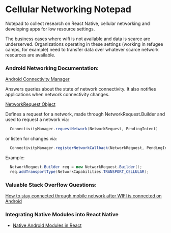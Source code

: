 # Cellular Networking Notepad

Notepad to collect research on React Native, cellular networking and developing apps for low resource settings. 

The business cases where wifi is not available and data is scarce are underserved. Organizations operating in these settings (working in refugee camps, for example) need to transfer data over whatever scarce network resources are available. 


### Android Networking Documentation:

[Android Connectivity Manager](https://developer.android.com/reference/android/net/ConnectivityManager)

Answers queries about the state of network connectivity. It also notifies applications when network connectivity changes.

[NetworkRequest Object](https://developer.android.com/reference/android/net/NetworkRequest)

Defines a request for a network, made through NetworkRequest.Builder and used to request a network via:

```java 
  ConnectivityManager.requestNetwork(NetworkRequest, PendingIntent)
``` 

or listen for changes via:

```java 
  ConnectivityManager.registerNetworkCallback(NetworkRequest, PendingIntent).
```

Example:

```java
  NetworkRequest.Builder req = new NetworkRequest.Builder();
  req.addTransportType(NetworkCapabilities.TRANSPORT_CELLULAR);
```

### Valuable Stack Overflow Questions:

[How to stay connected through mobile network after WIFI is connected on Android](https://stackoverflow.com/questions/29835240/how-to-stay-connected-through-mobile-network-after-wifi-is-connected-on-android/29837637#29837637)


### Integrating Native Modules into React Native 

* [Native Android Modules in React](https://facebook.github.io/react-native/docs/native-modules-android.html)
